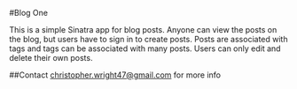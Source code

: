 #Blog One

This is a simple Sinatra app for blog posts. Anyone can view the posts on the blog,
but users have to sign in to create posts. Posts are associated with tags and tags can be associated
with many posts.
Users can only edit and delete their own posts.

##Contact christopher.wright47@gmail.com for more info
